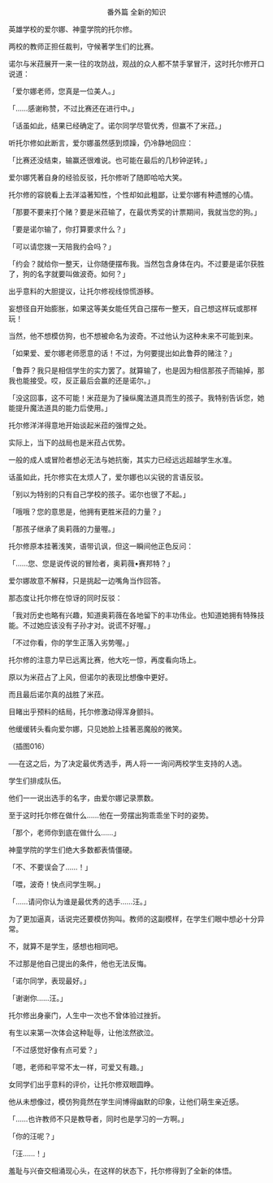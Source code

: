 <p align="center">番外篇 全新的知识</p>

英雄学校的爱尔娜、神童学院的托尔修。

两校的教师正担任裁判，守候著学生们的比赛。

诺尔与米菈展开一来一往的攻防战，观战的众人都不禁手掌冒汗，这时托尔修开口说道：

「爱尔娜老师，您真是一位美人。」

「……感谢称赞，不过比赛还在进行中。」

「话虽如此，结果已经确定了。诺尔同学尽管优秀，但赢不了米菈。」

听托尔修如此断言，爱尔娜虽然感到烦躁，仍冷静地回应：

「比赛还没结束，输赢还很难说。也可能在最后的几秒钟逆转。」

爱尔娜凭著自身的经验反驳，托尔修听了随即哈哈大笑。

托尔修的容貌看上去洋溢著知性，个性却如此粗鄙，让爱尔娜有种遗憾的心情。

「那要不要来打个赌？要是米菈输了，在最优秀奖的计票期间，我就当您的狗。」

「要是诺尔输了，你打算要求什么？」

「可以请您拨一天陪我约会吗？」

「约会？就给你一整天，让你随便摆布我。当然包含身体在内。不过要是诺尔获胜了，狗的名字就要叫做波奇。如何？」

出乎意料的大胆提议，让托尔修视线惊慌游移。

妄想径自开始膨胀，如果这等美女能任凭自己摆布一整天，自己想这样玩或那样玩！

当然，他不想模仿狗，也不想被命名为波奇。不过他认为这种未来不可能到来。

「如果爱、爱尔娜老师愿意的话！不过，为何要提出如此鲁莽的赌注？」

「鲁莽？我只是相信学生的实力罢了。就算输了，也是因为相信那孩子而输掉，那我也能接受。哎，反正最后会赢的还是诺尔。」

「没这回事，这不可能！米菈是为了操纵魔法道具而生的孩子。我特别告诉您，她能提升魔法道具的能力后使用。」

托尔修洋洋得意地开始谈起米菈的强悍之处。

实际上，当下的战局也是米菈占优势。

一般的成人或冒险者想必无法与她抗衡，其实力已经远远超越学生水准。

话虽如此，托尔修实在太烦人了，爱尔娜也以尖锐的言语反驳。

「别以为特别的只有自己学校的孩子。诺尔也很了不起。」

「哦哦？您的意思是，他拥有更胜米菈的力量？」

「那孩子继承了奥莉薇的力量喔。」

托尔修原本挂著浅笑，语带讥讽，但这一瞬间他正色反问：

「……您、您是说传说的冒险者，奥莉薇•赛邦特？」

爱尔娜故意不解释，只是挑起一边嘴角当作回答。

那态度让托尔修在惊讶的同时反驳：

「我对历史也略有兴趣，知道奥莉薇在各地留下的丰功伟业。也知道她拥有特殊技能。不过她应该没有子孙才对。说谎不好喔。」

「不过你看，你的学生正落入劣势喔。」

托尔修的注意力早已远离比赛，他大吃一惊，再度看向场上。

原以为米菈占了上风，但诺尔的表现比想像中更好。

而且最后诺尔真的战胜了米菈。

目睹出乎预料的结局，托尔修激动得浑身颤抖。

他缓缓转头看向爱尔娜，只见她脸上挂著恶魔般的微笑。

（插图016）

──在这之后，为了决定最优秀选手，两人将一一询问两校学生支持的人选。

学生们排成队伍。

他们一一说出选手的名字，由爱尔娜记录票数。

至于这时托尔修在做什么……他在一旁摆出狗乖乖坐下时的姿势。

「那个，老师你到底在做什么……」

神童学院的学生们绝大多数都表情僵硬。

「不、不要误会了……！」

「喂，波奇！快点问学生啊。」

「……请问你认为谁是最优秀的选手……汪。」

为了更加逼真，话说完还要模仿狗叫。教师的这副模样，在学生们眼中想必十分异常。

不，就算不是学生，感想也相同吧。

不过那是他自己提出的条件，他也无法反悔。

「诺尔同学，表现最好。」

「谢谢你……汪。」

托尔修出身豪门，人生中一次也不曾体验过挫折。

有生以来第一次体会这种耻辱，让他泫然欲泣。

「不过感觉好像有点可爱？」

「嗯，老师和平常不太一样，可爱又有趣。」

女同学们出乎意料的评价，让托尔修双眼圆睁。

他从未想像过，模仿狗竟然在学生间博得幽默的印象，让他们萌生亲近感。

「……也许教师不只是教导者，同时也是学习的一方啊。」

「你的汪呢？」

「汪……！」

羞耻与兴奋交相涌现心头，在这样的状态下，托尔修得到了全新的体悟。

